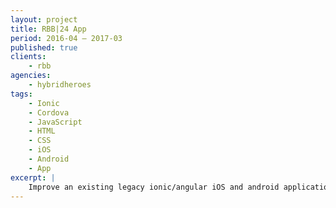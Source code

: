 ```yaml
---
layout: project
title: RBB|24 App
period: 2016-04 – 2017-03
published: true
clients:
    - rbb
agencies:
    - hybridheroes
tags:
    - Ionic
    - Cordova
    - JavaScript
    - HTML
    - CSS
    - iOS
    - Android
    - App
excerpt: |
    Improve an existing legacy ionic/angular iOS and android application with additional features.
---
```

